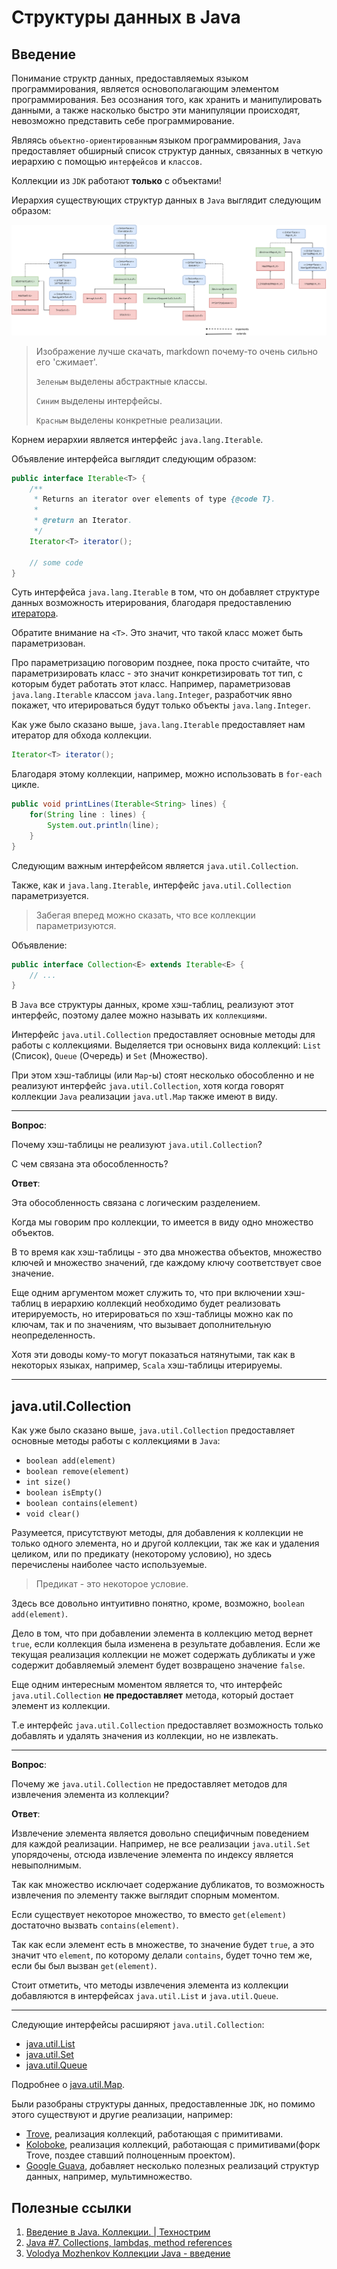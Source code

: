 # Структуры данных в Java

## Введение

Понимание структр данных, предоставляемых языком программирования, является основополагающим элементом программирования.
Без осознания того, как хранить и манипулировать данными, а также насколько быстро эти манипуляции происходят, невозможно представить себе программирование.

Являясь `объектно-ориентированным` языком программирования, `Java` предоставляет обширный список структур данных, связанных в четкую иерархию с помощью `интерфейсов` и `классов`.

Коллекции из `JDK` работают **только** с объектами!

Иерархия существующих структур данных в `Java` выглядит следующим образом:

<img src="../../images/jcore/collections/intro/collections.png">

> Изображение лучше скачать, markdown почему-то очень сильно его 'сжимает'.
>
> `Зеленым` выделены абстрактные классы.
>
> `Синим` выделены интерфейсы.
>
> `Красным` выделены конкретные реализации.

Корнем иерархии является интерфейс `java.lang.Iterable`.

Объявление интерфейса выглядит следующим образом:

```java
public interface Iterable<T> {
    /**
     * Returns an iterator over elements of type {@code T}.
     *
     * @return an Iterator.
     */
    Iterator<T> iterator();

    // some code
}
```

Суть интерфейса `java.lang.Iterable` в том, что он добавляет структуре данных возможность итерирования, благодаря предоставлению [итератора](https://ru.wikipedia.org/wiki/%D0%98%D1%82%D0%B5%D1%80%D0%B0%D1%82%D0%BE%D1%80).

Обратите внимание на `<T>`. Это значит, что такой класс может быть параметризован.

Про параметризацию поговорим позднее, пока просто считайте, что параметризировать класс - это значит конкретизировать тот тип, с которым будет работать этот класс. Например, параметризовав `java.lang.Iterable` классом `java.lang.Integer`, разработчик явно покажет, что итерироваться будут только объекты `java.lang.Integer`.

Как уже было сказано выше, `java.lang.Iterable` предоставляет нам итератор для обхода коллекции.

```java
Iterator<T> iterator();
``` 

Благодаря этому коллекции, например, можно использовать в `for-each` цикле.

```java
public void printLines(Iterable<String> lines) {
    for(String line : lines) {
        System.out.println(line);
    }
}
```

Следующим важным интерфейсом является `java.util.Collection`.

Также, как и `java.lang.Iterable`, интерфейс `java.util.Collection` параметризуется.

> Забегая вперед можно сказать, что все коллекции параметризуются.

Объявление:

```java
public interface Collection<E> extends Iterable<E> {
    // ...
}
```

В `Java` все структуры данных, кроме хэш-таблиц, реализуют этот интерфейс, поэтому далее можно называть их `коллекциями`.

Интерфейс `java.util.Collection` предоставляет основные методы для работы с коллекциями.
Выделяется три основынх вида коллекций: `List` (Список), `Queue` (Очередь) и `Set` (Множество).

При этом хэш-таблицы (или `Map`-ы) стоят несколько обособленно и не реализуют интерфейс `java.util.Collection`, хотя когда говорят коллекции `Java` реализации `java.utl.Map` также имеют в виду.

---

**Вопрос**:

Почему хэш-таблицы не реализуют `java.util.Collection`? 

С чем связана эта обособленность?

**Ответ**:

Эта обособленность связана с логическим разделением.

Когда мы говорим про коллекции, то имеется в виду одно множество объектов.

В то время как хэш-таблицы - это два множества объектов, множество ключей
и множество значений, где каждому ключу соответствует свое значение.

Еще одним аргументом может служить то, что при включении хэш-таблиц в иерархию коллекций необходимо будет реализовать итерируемость, но итерироваться по хэш-таблицы можно как по ключам, так и по значениям, что вызывает дополнительную неопределенность.

Хотя эти доводы кому-то могут показаться натянутыми, так как в некоторых языках, например, `Scala` хэш-таблицы итерируемы.

---

## java.util.Collection

Как уже было сказано выше, `java.util.Collection` предоставляет основные методы работы с коллекциями в `Java`:

* `boolean add(element)`
* `boolean remove(element)`
* `int size()`
* `boolean isEmpty()`
* `boolean contains(element)`
* `void clear()`

Разумеется, присутствуют методы, для добавления к коллекции не только одного элемента, но и другой коллекции, так же как и удаления целиком, или по предикату (некоторому условию), но здесь перечислены наиболее часто используемые.

> Предикат - это некоторое условие.

Здесь все довольно интуитивно понятно, кроме, возможно, `boolean add(element)`.

Дело в том, что при добавлении элемента в коллекцию метод вернет `true`, если коллекция была изменена в результате добавления.
Если же текущая реализация коллекции не может содержать дубликаты и уже содержит добавляемый элемент будет возвращено значение `false`.

Еще одним интересным моментом является то, что интерфейс `java.util.Collection` **не предоставляет** метода, который достает элемент из коллекции.

Т.е интерфейс `java.util.Collection` предоставляет возможность только добавлять и удалять значения из коллекции, но не извлекать.

---

**Вопрос**:

Почему же  `java.util.Collection` не предоставляет методов для извлечения элемента из коллекции? 

**Ответ**:

Извлечение элемента является довольно специфичным поведением для каждой реализации.
Например, не все реализации `java.util.Set` упорядочены, отсюда извлечение элемента по индексу является невыполнимым.

Так как множество исключает содержание дубликатов, то возможность извлечения по элементу также выглядит спорным моментом.

Если существует некоторое множество, то вместо `get(element)` достаточно вызвать `contains(element)`.

Так как если элемент есть в множестве, то значение будет `true`, а это значит что `element`, по которому делали `contains`, будет точно тем же, если бы был вызван `get(element)`.

Стоит отметить, что методы извлечения элемента из коллекции добавляются в интерфейсах `java.util.List` и `java.util.Queue`.

---

Следующие интерфейсы расширяют `java.util.Collection`:

* [java.util.List](list/intro.md)
* [java.util.Set](set/intro.md)
* [java.util.Queue](queue/intro.md)

Подробнее о [java.util.Map](map/intro.md).

Были разобраны структуры данных, предоставленные `JDK`, но помимо этого существуют и другие реализации, например:

* [Trove](http://trove4j.sourceforge.net/html/overview.html), реализация коллекций, работающая с примитивами.
* [Koloboke](https://github.com/leventov/Koloboke), реализация коллекций, работающая с примитивами(форк Trove, поздее ставший полноценным проектом).
* [Google Guava](https://github.com/google/guava), добавляет несколько полезных реализаций структур данных, например, мультимножество.

## Полезные ссылки

1. [Введение в Java. Коллекции. | Технострим](https://www.youtube.com/watch?v=hlAunthj794)
2. [Java #7. Collections, lambdas, method references](https://www.youtube.com/watch?v=cNkZvnBARAc&list=PL4_hYwCyhAvblhTbPQmOF4b3kilWSpOjU&index=7)
3. [Volodya Mozhenkov Коллекции Java - введение](https://www.youtube.com/watch?v=H8YOHx1dLMI)
